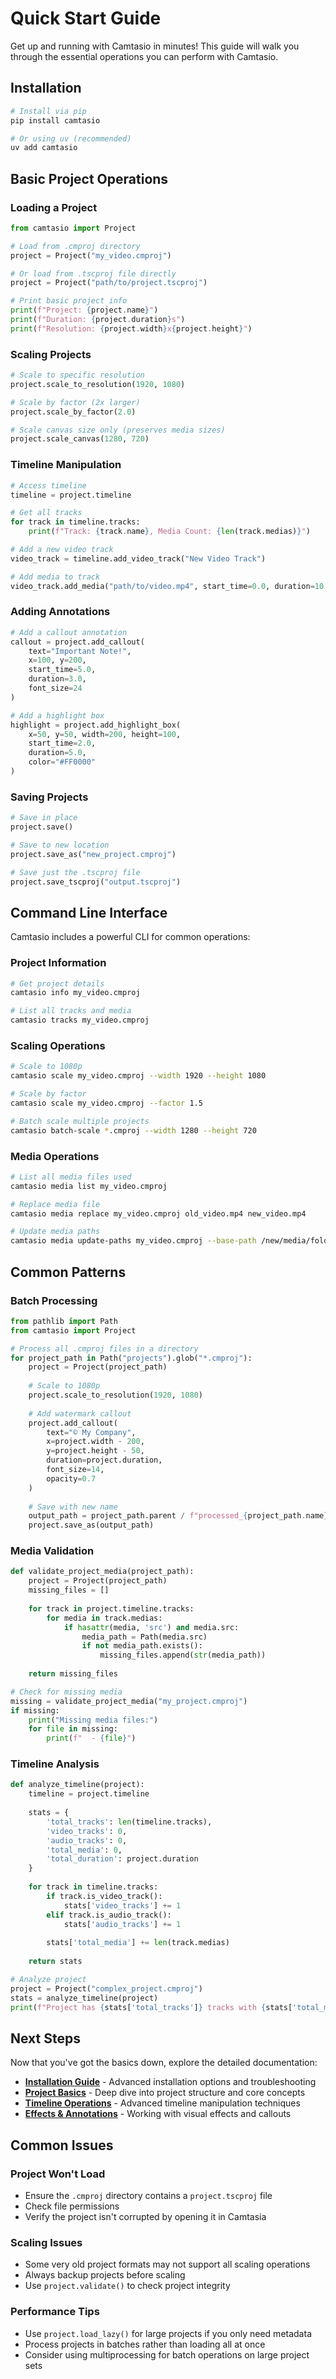 # Quick Start Guide

Get up and running with Camtasio in minutes! This guide will walk you through the essential operations you can perform with Camtasio.

## Installation

```bash
# Install via pip
pip install camtasio

# Or using uv (recommended)
uv add camtasio
```

## Basic Project Operations

### Loading a Project

```python
from camtasio import Project

# Load from .cmproj directory
project = Project("my_video.cmproj")

# Or load from .tscproj file directly
project = Project("path/to/project.tscproj")

# Print basic project info
print(f"Project: {project.name}")
print(f"Duration: {project.duration}s")
print(f"Resolution: {project.width}x{project.height}")
```

### Scaling Projects

```python
# Scale to specific resolution
project.scale_to_resolution(1920, 1080)

# Scale by factor (2x larger)
project.scale_by_factor(2.0)

# Scale canvas size only (preserves media sizes)
project.scale_canvas(1280, 720)
```

### Timeline Manipulation

```python
# Access timeline
timeline = project.timeline

# Get all tracks
for track in timeline.tracks:
    print(f"Track: {track.name}, Media Count: {len(track.medias)}")

# Add a new video track
video_track = timeline.add_video_track("New Video Track")

# Add media to track
video_track.add_media("path/to/video.mp4", start_time=0.0, duration=10.0)
```

### Adding Annotations

```python
# Add a callout annotation
callout = project.add_callout(
    text="Important Note!",
    x=100, y=200,
    start_time=5.0,
    duration=3.0,
    font_size=24
)

# Add a highlight box
highlight = project.add_highlight_box(
    x=50, y=50, width=200, height=100,
    start_time=2.0,
    duration=5.0,
    color="#FF0000"
)
```

### Saving Projects

```python
# Save in place
project.save()

# Save to new location
project.save_as("new_project.cmproj")

# Save just the .tscproj file
project.save_tscproj("output.tscproj")
```

## Command Line Interface

Camtasio includes a powerful CLI for common operations:

### Project Information

```bash
# Get project details
camtasio info my_video.cmproj

# List all tracks and media
camtasio tracks my_video.cmproj
```

### Scaling Operations

```bash
# Scale to 1080p
camtasio scale my_video.cmproj --width 1920 --height 1080

# Scale by factor
camtasio scale my_video.cmproj --factor 1.5

# Batch scale multiple projects
camtasio batch-scale *.cmproj --width 1280 --height 720
```

### Media Operations

```bash
# List all media files used
camtasio media list my_video.cmproj

# Replace media file
camtasio media replace my_video.cmproj old_video.mp4 new_video.mp4

# Update media paths
camtasio media update-paths my_video.cmproj --base-path /new/media/folder
```

## Common Patterns

### Batch Processing

```python
from pathlib import Path
from camtasio import Project

# Process all .cmproj files in a directory
for project_path in Path("projects").glob("*.cmproj"):
    project = Project(project_path)
    
    # Scale to 1080p
    project.scale_to_resolution(1920, 1080)
    
    # Add watermark callout
    project.add_callout(
        text="© My Company",
        x=project.width - 200,
        y=project.height - 50,
        duration=project.duration,
        font_size=14,
        opacity=0.7
    )
    
    # Save with new name
    output_path = project_path.parent / f"processed_{project_path.name}"
    project.save_as(output_path)
```

### Media Validation

```python
def validate_project_media(project_path):
    project = Project(project_path)
    missing_files = []
    
    for track in project.timeline.tracks:
        for media in track.medias:
            if hasattr(media, 'src') and media.src:
                media_path = Path(media.src)
                if not media_path.exists():
                    missing_files.append(str(media_path))
    
    return missing_files

# Check for missing media
missing = validate_project_media("my_project.cmproj")
if missing:
    print("Missing media files:")
    for file in missing:
        print(f"  - {file}")
```

### Timeline Analysis

```python
def analyze_timeline(project):
    timeline = project.timeline
    
    stats = {
        'total_tracks': len(timeline.tracks),
        'video_tracks': 0,
        'audio_tracks': 0,
        'total_media': 0,
        'total_duration': project.duration
    }
    
    for track in timeline.tracks:
        if track.is_video_track():
            stats['video_tracks'] += 1
        elif track.is_audio_track():
            stats['audio_tracks'] += 1
        
        stats['total_media'] += len(track.medias)
    
    return stats

# Analyze project
project = Project("complex_project.cmproj")
stats = analyze_timeline(project)
print(f"Project has {stats['total_tracks']} tracks with {stats['total_media']} media items")
```

## Next Steps

Now that you've got the basics down, explore the detailed documentation:

- **[Installation Guide](installation.md)** - Advanced installation options and troubleshooting
- **[Project Basics](project-basics.md)** - Deep dive into project structure and core concepts  
- **[Timeline Operations](timeline-operations.md)** - Advanced timeline manipulation techniques
- **[Effects & Annotations](effects-annotations.md)** - Working with visual effects and callouts

## Common Issues

### Project Won't Load
- Ensure the `.cmproj` directory contains a `project.tscproj` file
- Check file permissions
- Verify the project isn't corrupted by opening it in Camtasia

### Scaling Issues
- Some very old project formats may not support all scaling operations
- Always backup projects before scaling
- Use `project.validate()` to check project integrity

### Performance Tips
- Use `project.load_lazy()` for large projects if you only need metadata
- Process projects in batches rather than loading all at once
- Consider using multiprocessing for batch operations on large project sets